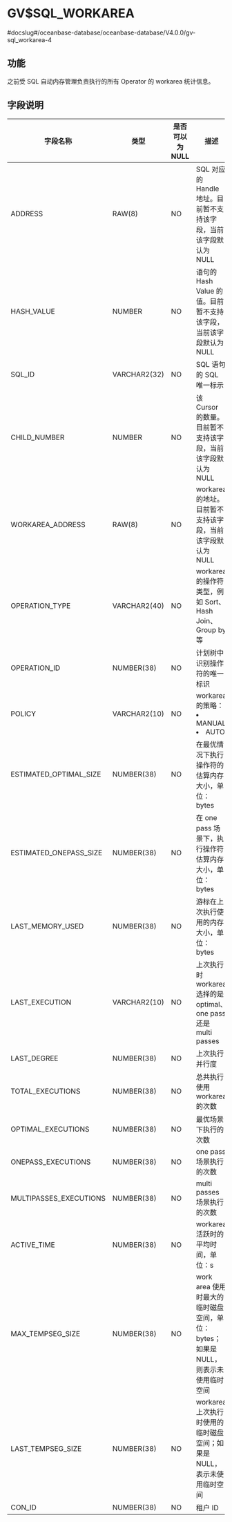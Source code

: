 GV$SQL_WORKAREA 
====================================
#docslug#/oceanbase-database/oceanbase-database/V4.0.0/gv-sql_workarea-4


**功能** 
---------------------------

之前受 SQL 自动内存管理负责执行的所有 Operator 的 workarea 统计信息。

**字段说明** 
-----------------------------



|        **字段名称**        |    **类型**    | **是否可以为 NULL** |                                                                **描述**                                                                 |
|------------------------|--------------|----------------|---------------------------------------------------------------------------------------------------------------------------------------|
| ADDRESS                | RAW(8)       | NO             | SQL 对应的 Handle 地址。目前暂不支持该字段，当前该字段默认为 NULL                                                                                             |
| HASH_VALUE             | NUMBER       | NO             | 语句的 Hash Value 的值。目前暂不支持该字段，当前该字段默认为 NULL                                                                                             |
| SQL_ID                 | VARCHAR2(32) | NO             | SQL 语句的 SQL 唯一标示                                                                                                                      |
| CHILD_NUMBER           | NUMBER       | NO             | 该 Cursor 的数量。目前暂不支持该字段，当前该字段默认为 NULL                                                                                                  |
| WORKAREA_ADDRESS       | RAW(8)       | NO             | workarea 的地址。目前暂不支持该字段，当前该字段默认为 NULL                                                                                                  |
| OPERATION_TYPE         | VARCHAR2(40) | NO             | workarea 的操作符类型，例如 Sort、Hash Join、Group by等                                                                                           |
| OPERATION_ID           | NUMBER(38)   | NO             | 计划树中识别操作符的唯一标识                                                                                                                        |
| POLICY                 | VARCHAR2(10) | NO             | workarea 的策略： <li> MANUAL   <li> AUTO    |
| ESTIMATED_OPTIMAL_SIZE | NUMBER(38)   | NO             | 在最优情况下执行操作符的估算内存大小，单位：bytes                                                                                                           |
| ESTIMATED_ONEPASS_SIZE | NUMBER(38)   | NO             | 在 one pass 场景下，执行操作符估算内存大小，单位：bytes                                                                                                   |
| LAST_MEMORY_USED       | NUMBER(38)   | NO             | 游标在上次执行使用的内存大小，单位：bytes                                                                                                               |
| LAST_EXECUTION         | VARCHAR2(10) | NO             | 上次执行时 workarea 选择的是 optimal、one pass 还是 multi passes                                                                                  |
| LAST_DEGREE            | NUMBER(38)   | NO             | 上次执行并行度                                                                                                                               |
| TOTAL_EXECUTIONS       | NUMBER(38)   | NO             | 总共执行使用 workarea 的次数                                                                                                                   |
| OPTIMAL_EXECUTIONS     | NUMBER(38)   | NO             | 最优场景下执行的次数                                                                                                                            |
| ONEPASS_EXECUTIONS     | NUMBER(38)   | NO             | one pass 场景执行的次数                                                                                                                      |
| MULTIPASSES_EXECUTIONS | NUMBER(38)   | NO             | multi passes 场景执行的次数                                                                                                                  |
| ACTIVE_TIME            | NUMBER(38)   | NO             | workarea 活跃时的平均时间，单位：s                                                                                                                |
| MAX_TEMPSEG_SIZE       | NUMBER(38)   | NO             | work area 使用时最大的临时磁盘空间，单位：bytes；如果是 NULL，则表示未使用临时空间                                                                                   |
| LAST_TEMPSEG_SIZE      | NUMBER(38)   | NO             | workarea 上次执行时使用的临时磁盘空间；如果是 NULL，表示未使用临时空间                                                                                            |
| CON_ID                 | NUMBER(38)   | NO             | 租户 ID                                                                                                                                 |





